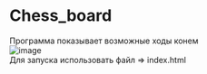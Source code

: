 # Chess_board
Программа показывает возможные ходы конем
<br>
![image](https://user-images.githubusercontent.com/50016345/58902835-a63ec680-870c-11e9-9e21-34637df5b354.png)
<br>
Для запуска использовать файл => index.html
